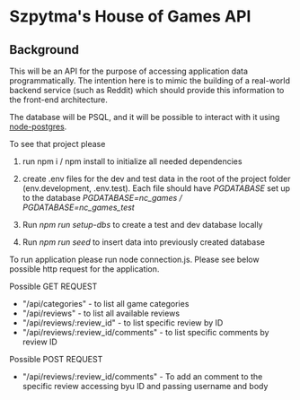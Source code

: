 # Szpytma's House of Games API

## Background

This will be an API for the purpose of accessing application data programmatically. The intention here is to mimic the building of a real-world backend service (such as Reddit) which should provide this information to the front-end architecture.

The database will be PSQL, and it will be possible to interact with it using [node-postgres](https://node-postgres.com/).

To see that project please

1. run npm i / npm install to initialize all needed dependencies
2. create .env files for the dev and test data in the root of the project folder (env.development, .env.test).
   Each file should have _PGDATABASE_ set up to the database
   _PGDATABASE=nc_games / PGDATABASE=nc_games_test_

3. Run _npm run setup-dbs_ to create a test and dev database locally
4. Run _npm run seed_ to insert data into previously created database

To run application please run node connection.js. Please see below possible http request for the application.

Possible GET REQUEST

- "/api/categories" - to list all game categories
- "/api/reviews" - to list all available reviews
- "/api/reviews/:review_id" - to list specific review by ID
- "/api/reviews/:review_id/comments" - to list specific comments by review ID

Possible POST REQUEST

- "/api/reviews/:review_id/comments" - To add an comment to the specific review accessing byu ID and passing username and body
